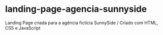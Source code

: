 # landing-page-agencia-sunnyside
Landing Page criada para a agência fictícia SunnySide / Criado com HTML, CSS e JavaScript
